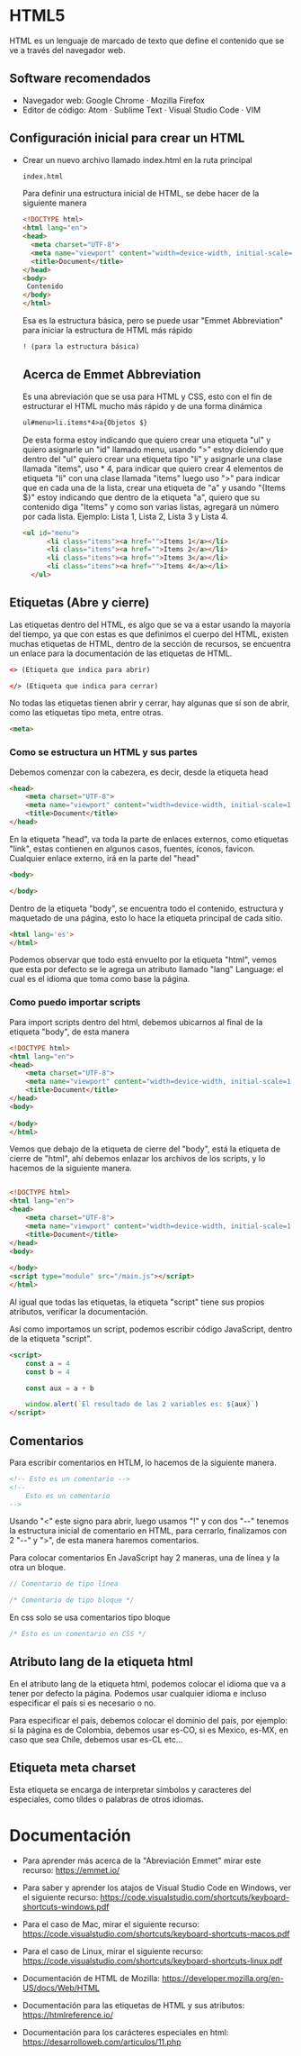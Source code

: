 # HTML5

HTML es un lenguaje de marcado de texto que define el contenido que se ve a través del navegador web.

## Software recomendados
- Navegador web: Google Chrome · Mozilla Firefox
- Editor de código: Atom · Sublime Text · Visual Studio Code · VIM

## Configuración inicial para crear un HTML
- Crear un nuevo archivo llamado index.html en la ruta principal

  ```html
  index.html
  ```

  Para definir una estructura inicial de HTML, se debe hacer de la siguiente manera

  ```html
  <!DOCTYPE html>
  <html lang="en">
  <head>
    <meta charset="UTF-8">
    <meta name="viewport" content="width=device-width, initial-scale=1.0">
    <title>Document</title>
  </head>
  <body>
   Contenido
  </body>
  </html>
  ```
  Esa es la estructura básica, pero se puede usar "Emmet Abbreviation" para iniciar la estructura de HTML más rápido

  ```html
  ! (para la estructura básica) 
  ```

  ## Acerca de Emmet Abbreviation
  Es una abreviación que se usa para HTML y CSS, esto con el fin de estructurar el HTML mucho más rápido y de una forma dinámica

  ```html
  ul#menu>li.items*4>a{Objetos $}
  ```

  De esta forma estoy indicando que quiero crear una etiqueta "ul" y quiero asignarle un "id" llamado menu, usando ">" estoy diciendo que dentro del "ul" quiero crear una etiqueta tipo "li" y asignarle una clase llamada "items", uso * 4, para indicar que quiero crear 4 elementos de etiqueta "li" con una clase llamada "items" luego uso ">" para indicar que en cada una de la lista, crear una etiqueta de "a" y usando "{Items $}" estoy indicando que dentro de la etiqueta "a", quiero que su contenido diga "Items" y como son varias listas, agregará un número por cada lista. Ejemplo: Lista 1, Lista 2, Lista 3 y Lista 4.

  ```html
  <ul id="menu">
        <li class="items"><a href="">Items 1</a></li>
        <li class="items"><a href="">Items 2</a></li>
        <li class="items"><a href="">Items 3</a></li>
        <li class="items"><a href="">Items 4</a></li>
    </ul>
  ```

## Etiquetas (Abre y cierre)
Las etiquetas dentro del HTML, es algo que se va a estar usando la mayoría del tiempo, ya que con estas es que definimos el cuerpo del HTML, existen muchas etiquetas de HTML, dentro de la sección de recursos, se encuentra un enlace para la documentación de las etiquetas de HTML.

```html
<> (Etiqueta que indica para abrir)
```
```html
</> (Etiqueta que indica para cerrar)
```

No todas las etiquetas tienen abrir y cerrar, hay algunas que sí son de abrir, como las etiquetas tipo meta, entre otras.

```html
<meta>
```

### Como se estructura un HTML y sus partes
Debemos comenzar con la cabezera, es decir, desde la etiqueta head

```html
<head>
    <meta charset="UTF-8">
    <meta name="viewport" content="width=device-width, initial-scale=1.0">
    <title>Document</title>
</head>
```

En la etiqueta "head", va toda la parte de enlaces externos, como etiquetas "link", estas contienen en algunos casos, fuentes, íconos, favicon.
Cualquier enlace externo, irá en la parte del "head"

```html
<body>

</body>
```

Dentro de la etiqueta "body", se encuentra todo el contenido, estructura y maquetado de una página, esto lo hace la etiqueta principal de cada sitio.

```html
<html lang='es'>
</html>
```

Podemos observar que todo está envuelto por la etiqueta "html", vemos que esta por defecto se le agrega un atributo llamado "lang" Language: el cual es el idioma que toma como base la página.

### Como puedo importar scripts

Para import scripts dentro del html, debemos ubicarnos al final de la etiqueta "body", de esta manera

```html
<!DOCTYPE html>
<html lang="en">
<head>
    <meta charset="UTF-8">
    <meta name="viewport" content="width=device-width, initial-scale=1.0">
    <title>Document</title>
</head>
<body>
    
</body>
</html>
```

Vemos que debajo de la etiqueta de cierre del "body", está la etiqueta de cierre de "html", ahí debemos enlazar los archivos de los scripts, y lo hacemos de la siguiente manera.

```html

<!DOCTYPE html>
<html lang="en">
<head>
    <meta charset="UTF-8">
    <meta name="viewport" content="width=device-width, initial-scale=1.0">
    <title>Document</title>
</head>
<body>
    
</body>
<script type="module" src="/main.js"></script>
</html>
```

Al igual que todas las etiquetas, la etiqueta "script" tiene sus propios atributos, verificar la documentación.

Así como importamos un script, podemos escribir código JavaScript, dentro de la etiqueta "script".

```html
<script>
    const a = 4
    const b = 4

    const aux = a + b

    window.alert(`El resultado de las 2 variables es: ${aux}`)
</script>
```

## Comentarios

Para escribir comentarios en HTLM, lo hacemos de la siguiente manera.

```html
<!-- Esto es un comentario -->
<!--
    Esto es un comentario
-->
```

Usando "<" este signo para abrir, luego usamos "!" y con dos "--" tenemos la estructura inicial de comentario en HTML, para cerrarlo, finalizamos con 2 "--" y ">", de esta manera haremos comentarios.

Para colocar comentarios En JavaScript hay 2 maneras, una de línea y la otra un bloque.

```js
// Comentario de tipo línea

/* Comentario de tipo bloque */
```

En css solo se usa comentarios tipo bloque

```css
/* Esto es un comentario en CSS */
```

## Atributo lang de la etiqueta html

En el atributo lang de la etiqueta html, podemos colocar el idioma que va a tener por defecto la página.
Podemos usar cualquier idioma e incluso especificar el país si es necesario o no.

Para especificar el país, debemos colocar el dominio del país, por ejemplo: si la página es de Colombia, debemos usar es-CO, si es Mexico, es-MX, en caso que sea Chile, debemos usar es-CL etc...

## Etiqueta meta charset

Esta etiqueta se encarga de interpretar símbolos y caracteres del especiales, como tíldes o palabras de otros idiomas.

# Documentación

  - Para aprender más acerca de la "Abreviación Emmet" mirar este recurso: https://emmet.io/
  - Para saber y aprender los atajos de Visual Studio Code en Windows, ver el siguiente recurso: https://code.visualstudio.com/shortcuts/keyboard-shortcuts-windows.pdf
  - Para el caso de Mac, mirar el siguiente recurso: https://code.visualstudio.com/shortcuts/keyboard-shortcuts-macos.pdf
  - Para el caso de Linux, mirar el siguiente recurso: https://code.visualstudio.com/shortcuts/keyboard-shortcuts-linux.pdf

  - Documentación de HTML de Mozilla: https://developer.mozilla.org/en-US/docs/Web/HTML
  - Documentación para las etiquetas de HTML y sus atributos: https://htmlreference.io/
  - Documentación para los carácteres especiales en html: https://desarrolloweb.com/articulos/11.php